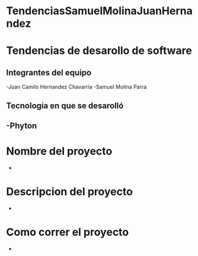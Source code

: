 # TendenciasSamuelMolinaJuanHernandez
# Tendencias de desarollo de software
## Integrantes del equipo
-Juan Camilo Hernandez Chavarria
-Samuel Molina Parra 
## Tecnología en que se desarolló
-Phyton
-
# Nombre del proyecto
-
# Descripcion del proyecto
-
# Como correr el proyecto
-
